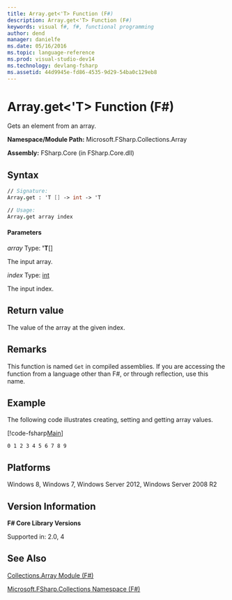 ```yaml
---
title: Array.get<'T> Function (F#)
description: Array.get<'T> Function (F#)
keywords: visual f#, f#, functional programming
author: dend
manager: danielfe
ms.date: 05/16/2016
ms.topic: language-reference
ms.prod: visual-studio-dev14
ms.technology: devlang-fsharp
ms.assetid: 44d9945e-fd86-4535-9d29-54ba0c129eb8 
---
```


# Array.get<'T> Function (F#)

Gets an element from an array.

**Namespace/Module Path:** Microsoft.FSharp.Collections.Array

**Assembly:** FSharp.Core (in FSharp.Core.dll)


## Syntax

```fsharp
// Signature:
Array.get : 'T [] -> int -> 'T

// Usage:
Array.get array index
```

#### Parameters
*array*
Type: **'T**[[]](https://msdn.microsoft.com/library/def20292-9aae-4596-9275-b94e594f8493)


The input array.


*index*
Type: [int](https://msdn.microsoft.com/library/025d5455-3622-4ea5-9573-3ecbd4ee1375)


The input index.

## Return value

The value of the array at the given index.

## Remarks
This function is named `Get` in compiled assemblies. If you are accessing the function from a language other than F#, or through reflection, use this name.

## Example

The following code illustrates creating, setting and getting array values.

[!code-fsharp[Main](~/samples/snippets/fsharp/arrays/snippet9.fs)]

```
0 1 2 3 4 5 6 7 8 9
```

## Platforms
Windows 8, Windows 7, Windows Server 2012, Windows Server 2008 R2

## Version Information
**F# Core Library Versions**

Supported in: 2.0, 4

## See Also
[Collections.Array Module &#40;F&#35;&#41;](Collections.Array-Module-%5BFSharp%5D.md)

[Microsoft.FSharp.Collections Namespace &#40;F&#35;&#41;](Microsoft.FSharp.Collections-Namespace-%5BFSharp%5D.md)